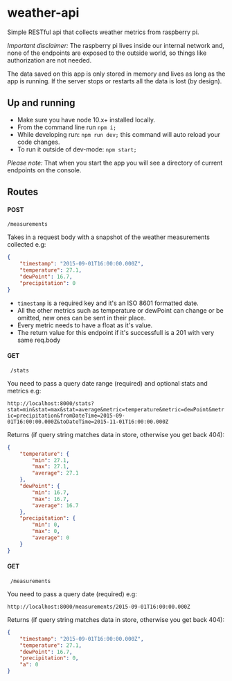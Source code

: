 # weather-api
Simple RESTful api that collects weather metrics from raspberry pi. 

*Important disclaimer:* The raspberry pi lives inside our internal network and, none of the endpoints are exposed to the outside world, 
 so things like authorization are not needed.

The data saved on this app is only stored in memory and lives as long as the app is running. 
If the server stops or restarts all the data is lost (by design). 

## Up and running
- Make sure you have node 10.x+ installed locally. 
- From the command line run `npm i;`
- While developing run: `npm run dev;` this command will auto reload your code changes.
- To run it outside of dev-mode: `npm start;`

*Please note:* That when you start the app you will see a directory of current endpoints on the console.

## Routes 

#### POST 
    /measurements
    
Takes in a request body with a snapshot of the weather measurements collected e.g:
   
   ```json
   {
       "timestamp": "2015-09-01T16:00:00.000Z",
       "temperature": 27.1,
       "dewPoint": 16.7,
       "precipitation": 0
   }
   ```
   
- `timestamp` is a required key and it's an ISO 8601 formatted date.
- All the other metrics such as temperature or dewPoint can change or be omitted, 
new ones can be sent in their place. 
- Every metric needs to have a float as it's value. 
- The return value for this endpoint if it's successfull is a 201 with very same req.body 
  
#### GET 
     /stats
 
You need to pass a query date range (required) and optional stats and metrics e.g: 

`http://localhost:8000/stats?stat=min&stat=max&stat=average&metric=temperature&metric=dewPoint&metric=precipitation&fromDateTime=2015-09-01T16:00:00.000Z&toDateTime=2015-11-01T16:00:00.000Z`

Returns (if query string matches data in store, otherwise you get back 404): 

```json
{
    "temperature": {
        "min": 27.1,
        "max": 27.1,
        "average": 27.1
    },
    "dewPoint": {
        "min": 16.7,
        "max": 16.7,
        "average": 16.7
    },
    "precipitation": {
        "min": 0,
        "max": 0,
        "average": 0
    }
}
```


#### GET 
     /measurements
 
You need to pass a query date (required) e.g:

`http://localhost:8000/measurements/2015-09-01T16:00:00.000Z`

Returns (if query string matches data in store, otherwise you get back 404): 

```json
{
    "timestamp": "2015-09-01T16:00:00.000Z",
    "temperature": 27.1,
    "dewPoint": 16.7,
    "precipitation": 0,
    "a": 0
}
```
    
     